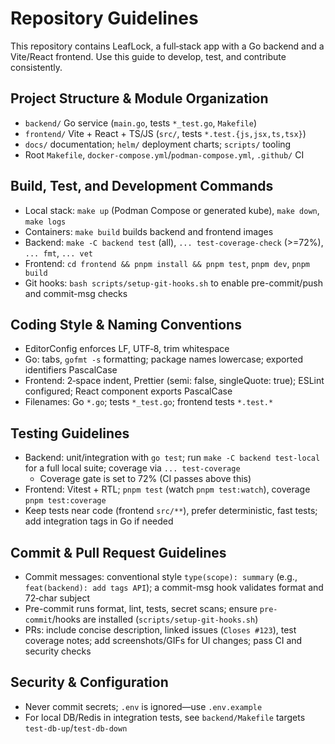 # Repository Guidelines

This repository contains LeafLock, a full‑stack app with a Go backend and a Vite/React frontend. Use this guide to develop, test, and contribute consistently.

## Project Structure & Module Organization
- `backend/` Go service (`main.go`, tests `*_test.go`, `Makefile`)
- `frontend/` Vite + React + TS/JS (`src/`, tests `*.test.{js,jsx,ts,tsx}`)
- `docs/` documentation; `helm/` deployment charts; `scripts/` tooling
- Root `Makefile`, `docker-compose.yml`/`podman-compose.yml`, `.github/` CI

## Build, Test, and Development Commands
- Local stack: `make up` (Podman Compose or generated kube), `make down`, `make logs`
- Containers: `make build` builds backend and frontend images
- Backend: `make -C backend test` (all), `... test-coverage-check` (>=72%), `... fmt`, `... vet`
- Frontend: `cd frontend && pnpm install && pnpm test`, `pnpm dev`, `pnpm build`
- Git hooks: `bash scripts/setup-git-hooks.sh` to enable pre-commit/push and commit-msg checks

## Coding Style & Naming Conventions
- EditorConfig enforces LF, UTF‑8, trim whitespace
- Go: tabs, `gofmt -s` formatting; package names lowercase; exported identifiers PascalCase
- Frontend: 2‑space indent, Prettier (semi: false, singleQuote: true); ESLint configured; React component exports PascalCase
- Filenames: Go `*.go`; tests `*_test.go`; frontend tests `*.test.*`

## Testing Guidelines
- Backend: unit/integration with `go test`; run `make -C backend test-local` for a full local suite; coverage via `... test-coverage`
  - Coverage gate is set to 72% (CI passes above this)
- Frontend: Vitest + RTL; `pnpm test` (watch `pnpm test:watch`), coverage `pnpm test:coverage`
- Keep tests near code (frontend `src/**`), prefer deterministic, fast tests; add integration tags in Go if needed

## Commit & Pull Request Guidelines
- Commit messages: conventional style `type(scope): summary` (e.g., `feat(backend): add tags API`); a commit-msg hook validates format and 72‑char subject
- Pre-commit runs format, lint, tests, secret scans; ensure `pre-commit`/hooks are installed (`scripts/setup-git-hooks.sh`)
- PRs: include concise description, linked issues (`Closes #123`), test coverage notes; add screenshots/GIFs for UI changes; pass CI and security checks

## Security & Configuration
- Never commit secrets; `.env` is ignored—use `.env.example`
- For local DB/Redis in integration tests, see `backend/Makefile` targets `test-db-up`/`test-db-down`
